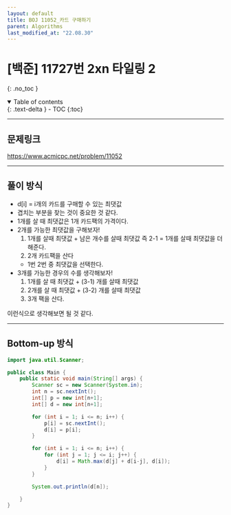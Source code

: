 ```yaml
---
layout: default
title: BOJ 11052_카드 구매하기
parent: Algorithms
last_modified_at: "22.08.30"
---
```


# [백준] 11727번 2xn 타일링 2
{: .no_toc }

<details open markdown="block">
  <summary>
    Table of contents
  </summary>
  {: .text-delta }
- TOC
{:toc}
</details>

---
## 문제링크
<a href="https://www.acmicpc.net/problem/11052">https://www.acmicpc.net/problem/11052
</a>

---
## 풀이 방식
- d[i] = i개의 카드를 구매할 수 있는 최댓값
- 겹치는 부분을 찾는 것이 중요한 것 같다.
- 1개를 살 때 최댓값은 1개 카드팩의 가격이다.
- 2개를 가능한 최댓값을 구해보자!
    1. 1개를 살때 최댓값 + 남은 개수를 살때 최댓값 즉 2-1 = 1개를 살때 최댓값을 더해준다.
    2. 2개 카드팩을 산다
    - 1번 2번 중 최댓값을 선택한다.
- 3개를 가능한 경우의 수를 생각해보자!
    1. 1개를 살 때 최댓값 + (3-1) 개를 살때 최댓값
    2. 2개를 살 때 최댓값 + (3-2) 개를 살때 최댓값
    3. 3개 팩을 산다.

이런식으로 생각해보면 될 것 같다.

---

## Bottom-up 방식
```java
import java.util.Scanner;

public class Main {
    public static void main(String[] args) {
        Scanner sc = new Scanner(System.in);
        int n = sc.nextInt();
        int[] p = new int[n+1];
        int[] d = new int[n+1];

        for (int i = 1; i <= n; i++) {
            p[i] = sc.nextInt();
            d[i] = p[i];
        }

        for (int i = 1; i <= n; i++) {
            for (int j = 1; j <= i; j++) {
                d[i] = Math.max(d[j] + d[i-j], d[i]);
            }
        }

        System.out.println(d[n]);

    }
}

```